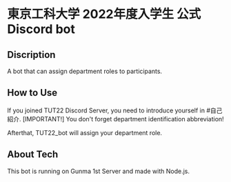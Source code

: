 # 東京工科大学 2022年度入学生 公式Discord bot

## Discription
A bot that can assign department roles to participants.

## How to Use
If you joined TUT22 Discord Server, you need to introduce yourself in #自己紹介.
[IMPORTANT!] You don't forget department identification abbreviation!

Afterthat, TUT22_bot will assign your department role.

## About Tech
This bot is running on Gunma 1st Server and made with Node.js.
